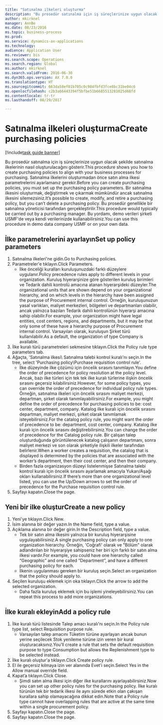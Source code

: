 ```yaml
--- 
title: "Satınalma ilkeleri oluşturma"
description: "Bu prosedür satınalma için iş süreçlerinize uygun olacak şekilde satınalma ilkelerinin nasıl oluşturulacağını gösterir."
author: mkirknel
manager: AnnBe
ms.date: 08/23/2016
ms.topic: business-process
ms.prod: 
ms.service: dynamics-ax-applications
ms.technology: 
audience: Application User
ms.reviewer: bis
ms.search.scope: Operations
ms.search.region: Global
ms.author: mkirknel
ms.search.validFrom: 2016-06-30
ms.dyn365.ops.version: AX 7.0.0
ms.translationtype: HT
ms.sourcegitcommit: 663da58ef01b705c0c984fbfd3fce8bc31be04c6
ms.openlocfilehash: c2b3a66443394f5bfbe51b6685513281025d68fd
ms.contentlocale: tr-tr
ms.lasthandoff: 08/29/2017

---
```

# <a name="create-purchasing-policies"></a><span data-ttu-id="6a9a2-103">Satınalma ilkeleri oluşturma</span><span class="sxs-lookup"><span data-stu-id="6a9a2-103">Create purchasing policies</span></span>

[!include[task guide banner](../../includes/task-guide-banner.md)]

<span data-ttu-id="6a9a2-104">Bu prosedür satınalma için iş süreçlerinize uygun olacak şekilde satınalma ilkelerinin nasıl oluşturulacağını gösterir.</span><span class="sxs-lookup"><span data-stu-id="6a9a2-104">This procedure shows you how to create purchasing policies to align with your business processes for purchasing.</span></span> <span data-ttu-id="6a9a2-105">Satınalma ilkelerini oluşturmadan önce satın alma ilkesi parametrelerini ayarlamanız gerekir.</span><span class="sxs-lookup"><span data-stu-id="6a9a2-105">Before you can create purchasing policies, you must set up the purchasing policy parameters.</span></span> <span data-ttu-id="6a9a2-106">Bir satınalma ilkesini oluşturmak, değiştirmek ve çıkarmak mümkündür ancak satınalma ilkesini silemezsiniz.</span><span class="sxs-lookup"><span data-stu-id="6a9a2-106">It’s possible to create, modify, and retire a purchasing policy, but you can’t delete a purchasing policy.</span></span> <span data-ttu-id="6a9a2-107">Bu prosedür genellikle bir satınalma yöneticisi tarafından gerçekleştirilir.</span><span class="sxs-lookup"><span data-stu-id="6a9a2-107">This procedure would typically be carried out by a purchasing manager.</span></span> <span data-ttu-id="6a9a2-108">Bu yordamı, demo verileri şirketi USMF'de veya kendi verilerinizde kullanabilirsiniz.</span><span class="sxs-lookup"><span data-stu-id="6a9a2-108">You can use this procedure in demo data company USMF or on your own data.</span></span>


## <a name="set-up-policy-parameters"></a><span data-ttu-id="6a9a2-109">İlke parametrelerini ayarlayın</span><span class="sxs-lookup"><span data-stu-id="6a9a2-109">Set up policy parameters</span></span>
1. <span data-ttu-id="6a9a2-110">Satınalma ilkeleri'ne gidin.</span><span class="sxs-lookup"><span data-stu-id="6a9a2-110">Go to Purchasing policies.</span></span>
2. <span data-ttu-id="6a9a2-111">Parametreler'e tıklayın.</span><span class="sxs-lookup"><span data-stu-id="6a9a2-111">Click Parameters.</span></span>
    * <span data-ttu-id="6a9a2-112">İlke önceliği kuralları kuruluşunuzdaki farklı düzeylere uygulanır.</span><span class="sxs-lookup"><span data-stu-id="6a9a2-112">Policy precedence rules apply to different levels in your organization.</span></span> <span data-ttu-id="6a9a2-113">Kuruluş hiyerarşinize göre gösterilen kuruluş birimleri ve Tedarik dahili kontrolü amacına atanan hiyerarşideki düzeyler.</span><span class="sxs-lookup"><span data-stu-id="6a9a2-113">The organizational units that are shown depend on your organizational hierarchy, and on which levels in the hierarchy have been assigned the purpose of Procurement internal control.</span></span> <span data-ttu-id="6a9a2-114">Örneğin, kuruluşunuzun yasal varlıkları, maliyet merkezleri, bölgeleri ve departmanları olabilir, ancak yalnızca bazıları Tedarik dahili kontrolünün hiyerarşi amacına sahip olabilir.</span><span class="sxs-lookup"><span data-stu-id="6a9a2-114">For example, your organization might have legal entities, cost centers, regions, and departments, but it may be that only some of these have a hierarchy purpose of Procurement internal control.</span></span> <span data-ttu-id="6a9a2-115">Varsayılan olarak, kuruluşun Şirket türü kullanılabilir.</span><span class="sxs-lookup"><span data-stu-id="6a9a2-115">As a default, the organization of type Company is available.</span></span>  
3. <span data-ttu-id="6a9a2-116">İlke kuralı türü parametreleri sekmesine tıklayın.</span><span class="sxs-lookup"><span data-stu-id="6a9a2-116">Click the Policy rule type parameters tab.</span></span>
4. <span data-ttu-id="6a9a2-117">Ağaçta, 'Satınalma ilkesi\ Satınalma talebi kontrol kuralı'nı seçin.</span><span class="sxs-lookup"><span data-stu-id="6a9a2-117">In the tree, select 'Purchasing policy\Purchase requisition control rule'.</span></span>
    * <span data-ttu-id="6a9a2-118">İlke düzeyinde ilke çözümü için öncelik sırasını tanımlayın.</span><span class="sxs-lookup"><span data-stu-id="6a9a2-118">You define the order of precedence for policy resolution at the policy level.</span></span> <span data-ttu-id="6a9a2-119">Ancak, bazı ilke türleri için tek tek ilke kuralı türlerine ilişkin öncelik sırasını geçersiz kılabilirsiniz.</span><span class="sxs-lookup"><span data-stu-id="6a9a2-119">However, for some policy types, you can override the order of precedence for individual policy rule types.</span></span> <span data-ttu-id="6a9a2-120">Örneğin, satınalma ilkeleri için öncelik sırasını maliyet merkezi, departman, şirket olarak tanımlayabilirsiniz.</span><span class="sxs-lookup"><span data-stu-id="6a9a2-120">For example, you might define the order of precedence for purchasing policies to be: cost center, department, company.</span></span> <span data-ttu-id="6a9a2-121">Katalog ilke kuralı için öncelik sırasını departman, maliyet merkezi, şirket olarak tanımlamak isteyebilirsiniz.</span><span class="sxs-lookup"><span data-stu-id="6a9a2-121">For the catalog policy rule, you might want the order of precedence to be: department, cost center, company.</span></span> <span data-ttu-id="6a9a2-122">Katalog ilke kuralı için öncelik sırasını değiştirebilirsiniz.</span><span class="sxs-lookup"><span data-stu-id="6a9a2-122">You can change the order of precedence for the Catalog policy rule.</span></span> <span data-ttu-id="6a9a2-123">Bir çalışan talep oluşturduğunda görüntülenecek katalog çalışanın departmanı, sonra maliyet merkezi ve son olarak şirketiyle ilişkili ilkeler tarafından belirlenir.</span><span class="sxs-lookup"><span data-stu-id="6a9a2-123">When a worker creates a requisition, the catalog that is displayed is determined by the policies that are associated with the worker’s department, then their cost center, and then their company.</span></span>  
    * <span data-ttu-id="6a9a2-124">Birden fazla organizasyon düzeyi listelenmişse Satınalma talebi kontrol kuralı için öncelik sırasını ayarlamak amacıyla Yukarı/Aşağı okları kullanabilirsiniz.</span><span class="sxs-lookup"><span data-stu-id="6a9a2-124">If there’s more than one organizational level listed, you can use the Up/Down arrows to set the order of precedence for the Purchase requisition control rule.</span></span>  
5. <span data-ttu-id="6a9a2-125">Sayfayı kapatın.</span><span class="sxs-lookup"><span data-stu-id="6a9a2-125">Close the page.</span></span>

## <a name="create-a-new-policy"></a><span data-ttu-id="6a9a2-126">Yeni bir ilke oluştur</span><span class="sxs-lookup"><span data-stu-id="6a9a2-126">Create a new policy</span></span>
1. <span data-ttu-id="6a9a2-127">Yeni'ye tıklayın.</span><span class="sxs-lookup"><span data-stu-id="6a9a2-127">Click New.</span></span>
2. <span data-ttu-id="6a9a2-128">İsim alanına bir değer yazın.</span><span class="sxs-lookup"><span data-stu-id="6a9a2-128">In the Name field, type a value.</span></span>
3. <span data-ttu-id="6a9a2-129">Açıklama alanına bir değer girin.</span><span class="sxs-lookup"><span data-stu-id="6a9a2-129">In the Description field, type a value.</span></span>
    * <span data-ttu-id="6a9a2-130">Tek bir satın alma ilkesini yalnızca bir kuruluş hiyerarşisine uygulayabilirsiniz.</span><span class="sxs-lookup"><span data-stu-id="6a9a2-130">A single purchasing policy can only apply to one organization hierarchy.</span></span> <span data-ttu-id="6a9a2-131">Örneğin, 'Coğrafi' olarak ve "Bölüm" olarak adlandırılan bir hiyerarşiye sahipseniz her biri için farklı bir satın alma ilkesi vardır.</span><span class="sxs-lookup"><span data-stu-id="6a9a2-131">For example, you could have one hierarchy called “Geographic” and one called “Department”, and have a different purchasing policy for each.</span></span>  
    * <span data-ttu-id="6a9a2-132">İlkenin uygulanması gereken bir kuruluş seçin.</span><span class="sxs-lookup"><span data-stu-id="6a9a2-132">Select an organization that the policy should apply to.</span></span>  
4. <span data-ttu-id="6a9a2-133">Seçilen kuruluşu eklemek için oka tıklayın.</span><span class="sxs-lookup"><span data-stu-id="6a9a2-133">Click the arrow to add the selected organization.</span></span>
    * <span data-ttu-id="6a9a2-134">Daha fazla kuruluş eklemek için bu işlemi yineleyebilirsiniz.</span><span class="sxs-lookup"><span data-stu-id="6a9a2-134">You can repeat this process to add more organizations.</span></span>  

## <a name="add-a-policy-rule"></a><span data-ttu-id="6a9a2-135">İlke kuralı ekleyin</span><span class="sxs-lookup"><span data-stu-id="6a9a2-135">Add a policy rule</span></span>
1. <span data-ttu-id="6a9a2-136">İlke kuralı türü listesinde Talep amacı kuralı'nı seçin.</span><span class="sxs-lookup"><span data-stu-id="6a9a2-136">In the Policy rule type list, select Requisition purpose rule.</span></span>
    * <span data-ttu-id="6a9a2-137">Varsayılan talep amacını Tüketim türüne ayarlayan ancak bunun yerine seçilecek Stok yenileme türüne izin veren bir kural oluşturacaksınız.</span><span class="sxs-lookup"><span data-stu-id="6a9a2-137">You’ll create a rule that sets the default requisition purpose to type Consumption but allows the Replenishment type to be selected instead.</span></span>  
2. <span data-ttu-id="6a9a2-138">İlke kuralı oluştur'a tıklayın.</span><span class="sxs-lookup"><span data-stu-id="6a9a2-138">Click Create policy rule.</span></span>
3. <span data-ttu-id="6a9a2-139">El ile geçersiz kılmaya izin ver alanında Evet'i seçin.</span><span class="sxs-lookup"><span data-stu-id="6a9a2-139">Select Yes in the Allow manual override field.</span></span>
4. <span data-ttu-id="6a9a2-140">Kapat’a tıklayın.</span><span class="sxs-lookup"><span data-stu-id="6a9a2-140">Click Close.</span></span>
    * <span data-ttu-id="6a9a2-141">Şimdi satın alma ilkesi için diğer ilke kurallarını ayarlayabilirsiniz.</span><span class="sxs-lookup"><span data-stu-id="6a9a2-141">Now you can set up other policy rules for the purchasing policy.</span></span>   <span data-ttu-id="6a9a2-142">İlke kuralı türünün tek bir tedarik ilkesi ile aynı sürede etkin olan çakışan kurallara sahip olamayacağına dikkat edin.</span><span class="sxs-lookup"><span data-stu-id="6a9a2-142">Note that a Policy rule type cannot have overlapping rules that are active at the same time within a single procurement policy.</span></span>  
5. <span data-ttu-id="6a9a2-143">Sayfayı kapatın.</span><span class="sxs-lookup"><span data-stu-id="6a9a2-143">Close the page.</span></span>
6. <span data-ttu-id="6a9a2-144">Sayfayı kapatın.</span><span class="sxs-lookup"><span data-stu-id="6a9a2-144">Close the page.</span></span>


